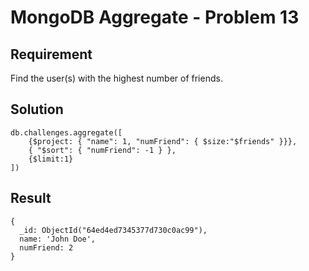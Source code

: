 # MongoDB Aggregate - Problem 13

## Requirement

Find the user(s) with the highest number of friends.

## Solution

```agg
db.challenges.aggregate([
    {$project: { "name": 1, "numFriend": { $size:"$friends" }}},
    { "$sort": { "numFriend": -1 } },
    {$limit:1}
])
```

## Result

```result
{
  _id: ObjectId("64ed4ed7345377d730c0ac99"),
  name: 'John Doe',
  numFriend: 2
}
```
